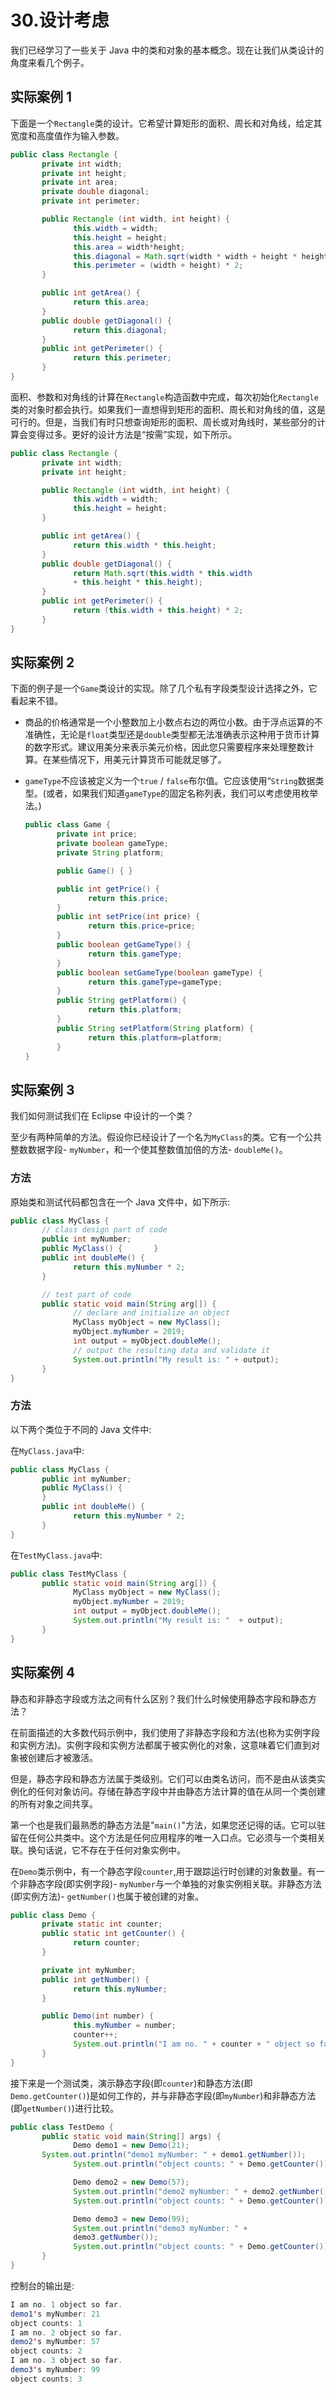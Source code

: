 # 30.设计考虑

我们已经学习了一些关于 Java 中的类和对象的基本概念。现在让我们从类设计的角度来看几个例子。

## 实际案例 1

下面是一个`Rectangle`类的设计。它希望计算矩形的面积、周长和对角线，给定其宽度和高度值作为输入参数。

```java
public class Rectangle {
       private int width;
       private int height;
       private int area;
       private double diagonal;
       private int perimeter;

       public Rectangle (int width, int height) {
              this.width = width;
              this.height = height;
              this.area = width*height;
              this.diagonal = Math.sqrt(width * width + height * height);
              this.perimeter = (width + height) * 2;
       }

       public int getArea() {
              return this.area;
       }
       public double getDiagonal() {
              return this.diagonal;
       }
       public int getPerimeter() {
              return this.perimeter;
       }
}

```

面积、参数和对角线的计算在`Rectangle`构造函数中完成，每次初始化`Rectangle`类的对象时都会执行。如果我们一直想得到矩形的面积、周长和对角线的值，这是可行的。但是，当我们有时只想查询矩形的面积、周长或对角线时，某些部分的计算会变得过多。更好的设计方法是“按需”实现，如下所示。

```java
public class Rectangle {
       private int width;
       private int height;

       public Rectangle (int width, int height) {
              this.width = width;
              this.height = height;
       }

       public int getArea() {
              return this.width * this.height;
       }
       public double getDiagonal() {
              return Math.sqrt(this.width * this.width
              + this.height * this.height);
       }
       public int getPerimeter() {
              return (this.width + this.height) * 2;
       }
}

```

## 实际案例 2

下面的例子是一个`Game`类设计的实现。除了几个私有字段类型设计选择之外，它看起来不错。

*   商品的价格通常是一个小整数加上小数点右边的两位小数。由于浮点运算的不准确性，无论是`float`类型还是`double`类型都无法准确表示这种用于货币计算的数字形式。建议用美分来表示美元价格，因此您只需要程序来处理整数计算。在某些情况下，用美元计算货币可能就足够了。

*   `gameType`不应该被定义为一个`true` / `false`布尔值。它应该使用“`String`数据类型。(或者，如果我们知道`gameType`的固定名称列表，我们可以考虑使用枚举法。)

    ```java
    public class Game {
           private int price;
           private boolean gameType;
           private String platform;

           public Game() { }

           public int getPrice() {
                  return this.price;
           }
           public int setPrice(int price) {
                  return this.price=price;
           }
           public boolean getGameType() {
                  return this.gameType;
           }
           public boolean setGameType(boolean gameType) {
                  return this.gameType=gameType;
           }
           public String getPlatform() {
                  return this.platform;
           }
           public String setPlatform(String platform) {
                  return this.platform=platform;
           }
    }

    ```

## 实际案例 3

我们如何测试我们在 Eclipse 中设计的一个类？

至少有两种简单的方法。假设你已经设计了一个名为`MyClass`的类。它有一个公共整数数据字段- `myNumber`，和一个使其整数值加倍的方法- `doubleMe()`。

### 方法

原始类和测试代码都包含在一个 Java 文件中，如下所示:

```java
public class MyClass {
       // class design part of code
       public int myNumber;
       public MyClass() {       }
       public int doubleMe() {
              return this.myNumber * 2;
       }

       // test part of code
       public static void main(String arg[]) {
              // declare and initialize an object
              MyClass myObject = new MyClass();
              myObject.myNumber = 2019;
              int output = myObject.doubleMe();
              // output the resulting data and validate it
              System.out.println("My result is: " + output);
       }
}

```

### 方法

以下两个类位于不同的 Java 文件中:

在`MyClass.java`中:

```java
public class MyClass {
       public int myNumber;
       public MyClass() {
       }
       public int doubleMe() {
              return this.myNumber * 2;
       }
}

```

在`TestMyClass.java`中:

```java
public class TestMyClass {
       public static void main(String arg[]) {
              MyClass myObject = new MyClass();
              myObject.myNumber = 2019;
              int output = myObject.doubleMe();
              System.out.println("My result is: "  + output);
       }
}

```

## 实际案例 4

静态和非静态字段或方法之间有什么区别？我们什么时候使用静态字段和静态方法？

在前面描述的大多数代码示例中，我们使用了非静态字段和方法(也称为实例字段和实例方法)。实例字段和实例方法都属于被实例化的对象，这意味着它们直到对象被创建后才被激活。

但是，静态字段和静态方法属于类级别。它们可以由类名访问，而不是由从该类实例化的任何对象访问。存储在静态字段中并由静态方法计算的值在从同一个类创建的所有对象之间共享。

第一个也是我们最熟悉的静态方法是"`main()`"方法，如果您还记得的话。它可以驻留在任何公共类中。这个方法是任何应用程序的唯一入口点。它必须与一个类相关联。换句话说，它不存在于任何对象实例中。

在`Demo`类示例中，有一个静态字段`counter`,用于跟踪运行时创建的对象数量。有一个非静态字段(即实例字段)- `myNumber`与一个单独的对象实例相关联。非静态方法(即实例方法)- `getNumber()`也属于被创建的对象。

```java
public class Demo {
       private static int counter;
       public static int getCounter() {
              return counter;
       }

       private int myNumber;
       public int getNumber() {
              return this.myNumber;
       }

       public Demo(int number) {
              this.myNumber = number;
              counter++;
              System.out.println("I am no. " + counter + " object so far.");
       }
}

```

接下来是一个测试类，演示静态字段(即`counter`)和静态方法(即`Demo.getCounter()`)是如何工作的，并与非静态字段(即`myNumber`)和非静态方法(即`getNumber()`)进行比较。

```java
public class TestDemo {
       public static void main(String[] args) {
              Demo demo1 = new Demo(21);
       System.out.println("demo1 myNumber: " + demo1.getNumber());
              System.out.println("object counts: " + Demo.getCounter());

              Demo demo2 = new Demo(57);
              System.out.println("demo2 myNumber: " + demo2.getNumber());
              System.out.println("object counts: " + Demo.getCounter());

              Demo demo3 = new Demo(99);
              System.out.println("demo3 myNumber: " +
              demo3.getNumber());
              System.out.println("object counts: " + Demo.getCounter());
       }
}

```

控制台的输出是:

```java
I am no. 1 object so far.
demo1's myNumber: 21
object counts: 1
I am no. 2 object so far.
demo2's myNumber: 57
object counts: 2
I am no. 3 object so far.
demo3's myNumber: 99
object counts: 3

```